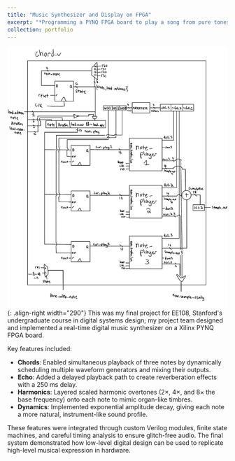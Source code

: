 ```yaml
---
title: "Music Synthesizer and Display on FPGA"
excerpt: "*Programming a PYNQ FPGA board to play a song from pure tones (sine waves) stored in memory, toggle between songs on button inputs, and display note waveforms on an external monitor.*<br/><img src='/images/fpga1.png' width='400'>"
collection: portfolio
---
```


![POV](/images/chordv.png){: .align-right width="290"}
This was my final project for EE108, Stanford's undergraduate course in digital systems design; my project team designed and implemented a real-time digital music synthesizer on a Xilinx PYNQ FPGA board.  

Key features included:  

- **Chords**: Enabled simultaneous playback of three notes by dynamically scheduling multiple waveform generators and mixing their outputs.  
- **Echo**: Added a delayed playback path to create reverberation effects with a 250 ms delay.  
- **Harmonics**: Layered scaled harmonic overtones (2×, 4×, and 8× the base frequency) onto each note to mimic organ-like timbres.  
- **Dynamics**: Implemented exponential amplitude decay, giving each note a more natural, instrument-like sound profile.  

These features were integrated through custom Verilog modules, finite state machines, and careful timing analysis to ensure glitch-free audio. The final system demonstrated how low-level digital design can be used to replicate high-level musical expression in hardware.
